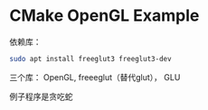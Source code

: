 # CMake OpenGL Example

依赖库：
```bash
sudo apt install freeglut3 freeglut3-dev
```

三个库： OpenGL, freeeglut（替代glut）， GLU

例子程序是贪吃蛇


